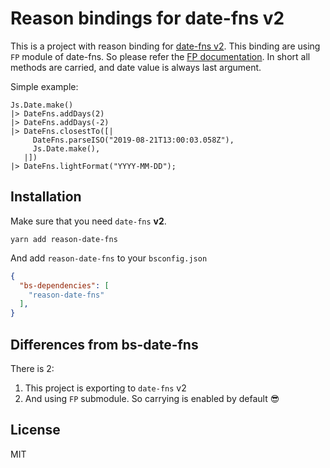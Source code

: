 # Reason bindings for date-fns v2

This is a project with reason binding for [date-fns v2](https://date-fns.org/v2.0.0/docs/Getting-Started). This binding are using `FP` module of date-fns. So please refer the [FP documentation](https://date-fns.org/v2.0.0/docs/fp/closestIndexTo). In short all methods are carried, and date value is always last argument.

Simple example:

```re
Js.Date.make()
|> DateFns.addDays(2)
|> DateFns.addDays(-2)
|> DateFns.closestTo([|
     DateFns.parseISO("2019-08-21T13:00:03.058Z"),
     Js.Date.make(),
   |])
|> DateFns.lightFormat("YYYY-MM-DD");
```


## Installation 

Make sure that you need `date-fns` **v2**.

```
yarn add reason-date-fns
```

And add `reason-date-fns` to your `bsconfig.json` 

```json
{
  "bs-dependencies": [
    "reason-date-fns"
  ],
}
```

## Differences from bs-date-fns

There is 2:
1) This project is exporting to `date-fns` v2
2) And using `FP` submodule. So carrying is enabled by default 😎

## License
MIT